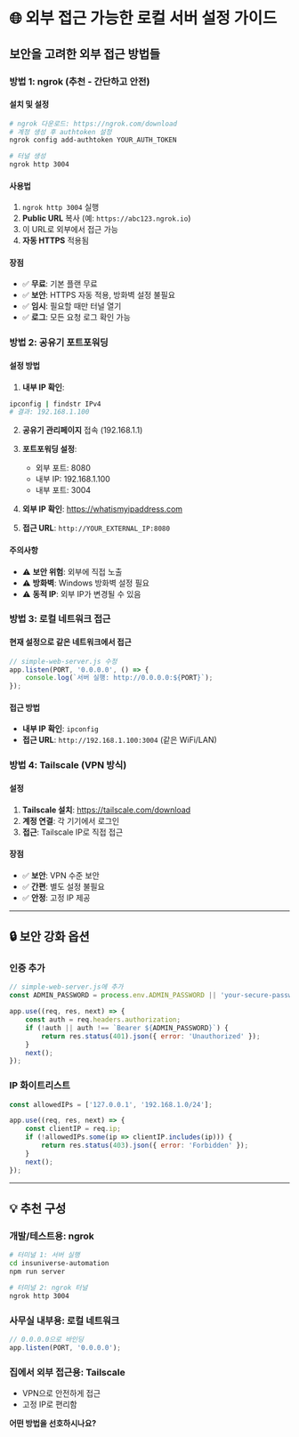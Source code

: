# 🌐 외부 접근 가능한 로컬 서버 설정 가이드

## 보안을 고려한 외부 접근 방법들

### 방법 1: ngrok (추천 - 간단하고 안전)

#### 설치 및 설정
```bash
# ngrok 다운로드: https://ngrok.com/download
# 계정 생성 후 authtoken 설정
ngrok config add-authtoken YOUR_AUTH_TOKEN

# 터널 생성
ngrok http 3004
```

#### 사용법
1. `ngrok http 3004` 실행
2. **Public URL** 복사 (예: `https://abc123.ngrok.io`)
3. 이 URL로 외부에서 접근 가능
4. **자동 HTTPS** 적용됨

#### 장점
- ✅ **무료**: 기본 플랜 무료
- ✅ **보안**: HTTPS 자동 적용, 방화벽 설정 불필요
- ✅ **임시**: 필요할 때만 터널 열기
- ✅ **로그**: 모든 요청 로그 확인 가능

### 방법 2: 공유기 포트포워딩

#### 설정 방법
1. **내부 IP 확인**:
```bash
ipconfig | findstr IPv4
# 결과: 192.168.1.100
```

2. **공유기 관리페이지** 접속 (192.168.1.1)
3. **포트포워딩 설정**:
   - 외부 포트: 8080
   - 내부 IP: 192.168.1.100  
   - 내부 포트: 3004

4. **외부 IP 확인**: https://whatismyipaddress.com
5. **접근 URL**: `http://YOUR_EXTERNAL_IP:8080`

#### 주의사항
- ⚠️ **보안 위험**: 외부에 직접 노출
- ⚠️ **방화벽**: Windows 방화벽 설정 필요
- ⚠️ **동적 IP**: 외부 IP가 변경될 수 있음

### 방법 3: 로컬 네트워크 접근

#### 현재 설정으로 같은 네트워크에서 접근
```javascript
// simple-web-server.js 수정
app.listen(PORT, '0.0.0.0', () => {
    console.log(`서버 실행: http://0.0.0.0:${PORT}`);
});
```

#### 접근 방법
- **내부 IP 확인**: `ipconfig`
- **접근 URL**: `http://192.168.1.100:3004` (같은 WiFi/LAN)

### 방법 4: Tailscale (VPN 방식)

#### 설정
1. **Tailscale 설치**: https://tailscale.com/download
2. **계정 연결**: 각 기기에서 로그인
3. **접근**: Tailscale IP로 직접 접근

#### 장점
- ✅ **보안**: VPN 수준 보안
- ✅ **간편**: 별도 설정 불필요
- ✅ **안정**: 고정 IP 제공

---

## 🔒 보안 강화 옵션

### 인증 추가
```javascript
// simple-web-server.js에 추가
const ADMIN_PASSWORD = process.env.ADMIN_PASSWORD || 'your-secure-password';

app.use((req, res, next) => {
    const auth = req.headers.authorization;
    if (!auth || auth !== `Bearer ${ADMIN_PASSWORD}`) {
        return res.status(401).json({ error: 'Unauthorized' });
    }
    next();
});
```

### IP 화이트리스트
```javascript
const allowedIPs = ['127.0.0.1', '192.168.1.0/24'];

app.use((req, res, next) => {
    const clientIP = req.ip;
    if (!allowedIPs.some(ip => clientIP.includes(ip))) {
        return res.status(403).json({ error: 'Forbidden' });
    }
    next();
});
```

---

## 💡 추천 구성

### 개발/테스트용: ngrok
```bash
# 터미널 1: 서버 실행
cd insuniverse-automation
npm run server

# 터미널 2: ngrok 터널
ngrok http 3004
```

### 사무실 내부용: 로컬 네트워크
```javascript
// 0.0.0.0으로 바인딩
app.listen(PORT, '0.0.0.0');
```

### 집에서 외부 접근용: Tailscale
- VPN으로 안전하게 접근
- 고정 IP로 편리함

**어떤 방법을 선호하시나요?**